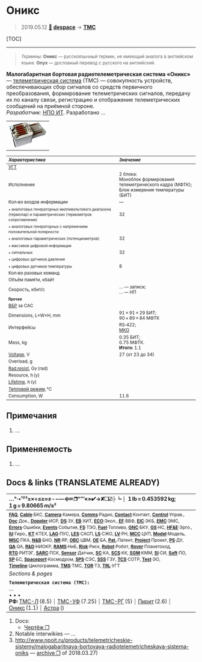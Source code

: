 # Оникс
> 2019.05.12 **[🚀](../index/index.md) [despace](index.md)** → **[ТМС](tms.md)**

[TOC]

---

> <small>*Термины:* **Оникс** — русскоязычный термин, не имеющий аналога в английском языке. **Onyx** — дословный перевод с русского на английский.</small>

**Малогабаритная бортовая радиотелеметрическая система «Оникс»** — [телеметрическая система](tms.md) (ТМС) — совокупность устройств, обеспечивающих сбор сигналов со средств первичного преобразования, формирование телеметрических сигналов, передачу их по каналу связи, регистрацию и отображение телеметрических сообщений на приёмной стороне.  
*Разработчик:* [НПО ИТ](zz_npoit.md). Разработано  …

||
|:--|
| [![](f/tms/o/oniks_pic1_thumb.jpg)](f/tms/o/oniks_pic1.png)  |

<small>

|*Характеристика*|*Значение*|
|:--|:--|
|[УГТ](trl.md)|  |
|Исполнение  |2 блока:<br> Моноблок формирования телеметрического кадра (МФТК);<br> Блок измерения температуры (БИТ)  |
|Кол‑во входов информации |—|
|<small>• аналоговых генераторных милливольтового диапазона (термопар) и параметрических (термометров сопротивления)</small>  |32  |
|<small>• аналоговых генераторных с напряжением положительной полярности</small>  |  |
|<small>• аналоговых параметрических (потенциометров)</small>  |32  |
|<small>• массивов цифровой информации</small>  |  |
|<small>• сигнальных</small>  |32  |
|<small>• цифровых датчиков давления</small>  |  |
|<small>• цифровых датчиков температуры</small>  |8  |
|Кол‑во разовых команд  |  |
|Объём памяти, кбайт  |  |
|Скорость, кбит/с  | … — записи;<br> … — НП  |
|**`Прочее`**||
|[ВБР](rams.md) за САС|   |
|Dimensions, L×W×H, mm|  91 × 91 × 29 БИТ;<br> 90 × 89 × 84 МФТК  |
|Интерфейсы|  RS‑422;<br> [МКО](mil_std_1553b.md)  |
|Mass, kg|  0.35 БИТ;<br> 0.75 МФТК.<br> **Итого:** 1.1  |
|[Voltage](voltage.md), V|  27 (от 23 до 34)  |
|Overload, g|   |
|[Rad.resist](ion_rad.md), Gy (rad)|   |
|Resource, h (y)|   |
|[Lifetime](lifetime.md), h (y)|  |
|[Тепловой режим](tcs.md), ℃|   |
|Consumption, W|  11.6  |

</small>



<p style="page-break-after:always"> </p>

## Примечания
   1. …



## Применяемость
   1. …



<p style="page-break-after:always"> </p>

## Docs & links (TRANSLATEME ALREADY)
|…°·•¹²³±×÷≤≥≈≠ ‑ −— ⎆✉ ❐“”’«»✔→✘☐☑├┕┆ 1 lb = 0.453592 kg; 1 g = 9.80665 m/s²|
|:--|
|<small>**[FAQ](faq.md)**, **[Cable](cable.md)**·БКС, **[Camera](camera.md)**·Камера, **[Comms](comms.md)**·Радио, **[Contact](contact.md)**·Контакт, **[Control](control.md)**·Управ., **[Doc](doc.md)**·Док., **[Doppler](doppler.md)**·ИСР, **[DS](ds.md)**·ЗУ, **[EB](eb.md)**·ХИТ, **[ECO](ecology.md)**·Экол., **[EF](ef.md)**·ВВФ, **[ElC](elc.md)**·ЭКБ, **[EMC](emc.md)**·ЭМС, **[Errors](error.md)**·Ошибки, **[Events](event.md)**·События, **[FS](fs.md)**·ТЭО, **[Fuel](fuel.md)**·Топливо, **[GNC](gnc.md)**·БКУ, **[GS](scs.md)**·НС, **[HF&E](hfe.md)**·Эрго., **[IU](iu.md)**·Гиро., **[KT](kt.md)**·КТЕХ, **[LAG](lag.md)**·ПУC, **[LES](les.md)**·САСП, **[LS](ls.md)**·СЖО, **[LV](lv.md)**·РН, **[MCC](mcc.md)**·ЦУП, **[Model](model.md)**·Модель, **[MSC](sc.md)**·ПКА, **[N&B](nnb.md)**·БНО, **[NR](nr.md)**·ЯР, **[OBC](obc.md)**·ЦВМ, **[OE](oe.md)**·БА, **[Pat.](патент.md)**·Патент, **[Project](project.md)**·Проект, **[PS](ps.md)**·ДУ, **[QA](quality.md)**·QA, **[R&D](rnd.md)**·НИОКР, **[RAMS](rams.md)**·НиБ, **[Risk](risk.md)**·Риск, **[Robot](robotics.md)**·Робот, **[Rover](rover.md)**·Планетоход, **[RTG](rtg.md)**·РИТЭГ, **[SARC](sarc.md)**·ПСК, **[Sensor](sensor.md)**·Датчик, **[SC](sc.md)**·КА, **[SCS](scs.md)**·КК, **[SGM](sgm.md)**·КММ, **[SI](si.md)**·СИ, **[Soft](soft.md)**·ПО, **[SP](sp.md)**·БС, **[Spaceport](spaceport.md)**·Космодром, **[SPS](sps.md)**·СЭС, **[SSS](sss.md)**·ГЗУ, **[TCS](tcs.md)**·СОТР, **[Test](test.md)**·ЭО, **[Timeline](timeline.md)**·Циклограмма, **[TMS](tms.md)**·ТМС, **[TOR](tor.md)**·ТЗ, **[TRL](trl.md)**·УГТ</small>|
|*Sections & pages*|
|**`Телеметрическая система (ТМС):`**<br> … <br>• • •<br> **РФ:** [ТМС-Л](tms_l.md) (8.5) ┊ [ТМС-УФ](tms_uf.md) (7.25) ┊ [ТМС-РГ](tms_rg.md) (5) ┊ [Пирит](pirit.md) (2.6) ┊ [Оникс](onyx.md) (1.1) ┊ [Астра](astra.md) () |

   1. Docs:
      - [Чертёж ❐](f/tms/o/oniks_sketch1.png)
   1. Notable interwikies — …
   1. <http://www.npoit.ru/products/telemetricheskie-sistemy/malogabaritnaya-bortovaya-radiotelemetricheskaya-sistema-oniks> — [archive ❐](f/tms/o/oniks_npoit_ru.djvu) of 2018.03.27)

